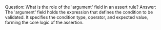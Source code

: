 Question: What is the role of the 'argument' field in an assert rule?
Answer: The 'argument' field holds the expression that defines the condition to be validated. It specifies the condition type, operator, and expected value, forming the core logic of the assertion.
